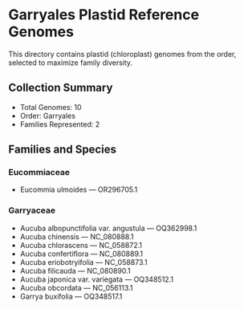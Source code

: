 # Garryales Plastid Reference Genomes

This directory contains plastid (chloroplast) genomes from the order, selected to maximize family diversity.

## Collection Summary

- Total Genomes: 10
- Order: Garryales
- Families Represented: 2

## Families and Species

### Eucommiaceae
- Eucommia ulmoides — OR296705.1

### Garryaceae
- Aucuba albopunctifolia var. angustula — OQ362998.1
- Aucuba chinensis — NC_080888.1
- Aucuba chlorascens — NC_058872.1
- Aucuba confertiflora — NC_080889.1
- Aucuba eriobotryifolia — NC_058873.1
- Aucuba filicauda — NC_080890.1
- Aucuba japonica var. variegata — OQ348512.1
- Aucuba obcordata — NC_056113.1
- Garrya buxifolia — OQ348517.1

